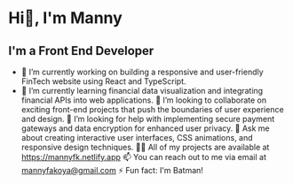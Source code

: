 # Hi👋, I'm Manny
## I'm a Front End Developer



- 🔭 I’m currently working on building a responsive and user-friendly FinTech website using React and TypeScript.
- 🌱 I’m currently learning financial data visualization and integrating financial APIs into web applications.
👯 I’m looking to collaborate on exciting front-end projects that push the boundaries of user experience and design.
🤔 I’m looking for help with implementing secure payment gateways and data encryption for enhanced user privacy.
💬 Ask me about creating interactive user interfaces, CSS animations, and responsive design techniques.
👨‍💻 All of my projects are available at https://mannyfk.netlify.app
📫 You can reach out to me via email at mannyfakoya@gmail.com
⚡ Fun fact: I'm Batman!

